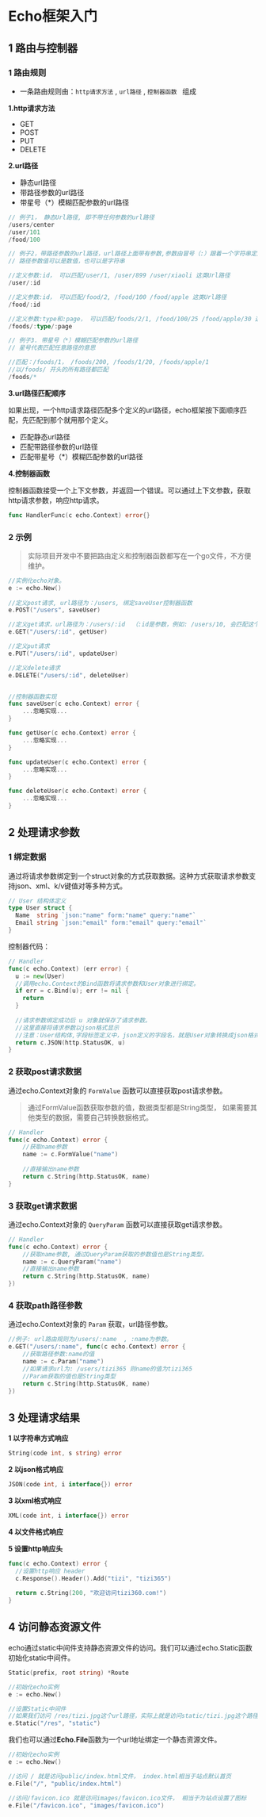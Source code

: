 # Echo框架入门


## 1 路由与控制器

### 1 路由规则

- 一条路由规则由：`http请求方法` , `url路径` , `控制器函数 ` 组成

**1.http请求方法**

- GET
- POST
- PUT
- DELETE

**2.url路径**

- 静态url路径
- 带路径参数的url路径
- 带星号（*）模糊匹配参数的url路径

```go
// 例子1， 静态Url路径, 即不带任何参数的url路径
/users/center
/user/101
/food/100

// 例子2，带路径参数的url路径，url路径上面带有参数,参数由冒号（:）跟着一个字符串定义。
// 路径参数值可以是数值，也可以是字符串

//定义参数:id， 可以匹配/user/1, /user/899 /user/xiaoli 这类Url路径
/user/:id

//定义参数:id， 可以匹配/food/2, /food/100 /food/apple 这类Url路径
/food/:id

//定义参数:type和:page， 可以匹配/foods/2/1, /food/100/25 /food/apple/30 这类Url路径
/foods/:type/:page

// 例子3. 带星号（*）模糊匹配参数的url路径
// 星号代表匹配任意路径的意思

//匹配：/foods/1， /foods/200, /foods/1/20, /foods/apple/1 
//以/foods/ 开头的所有路径都匹配
/foods/*
```

**3.url路径匹配顺序**

如果出现，一个http请求路径匹配多个定义的url路径，echo框架按下面顺序匹配，先匹配到那个就用那个定义。

- 匹配静态url路径
- 匹配带路径参数的url路径
- 匹配带星号（*）模糊匹配参数的url路径

**4.控制器函数**

控制器函数接受一个上下文参数，并返回一个错误。可以通过上下文参数，获取http请求参数，响应http请求。

```go
func HandlerFunc(c echo.Context) error{}
```

### 2 示例

> 实际项目开发中不要把路由定义和控制器函数都写在一个go文件，不方便维护。

```go 
//实例化echo对象。
e := echo.New()
	
//定义post请求, url路径为：/users, 绑定saveUser控制器函数
e.POST("/users", saveUser)

//定义get请求，url路径为：/users/:id  （:id是参数，例如: /users/10, 会匹配这个url模式），绑定getUser控制器函数
e.GET("/users/:id", getUser)

//定义put请求
e.PUT("/users/:id", updateUser)

//定义delete请求
e.DELETE("/users/:id", deleteUser)


//控制器函数实现
func saveUser(c echo.Context) error {
    ...忽略实现...
}

func getUser(c echo.Context) error {
    ...忽略实现...
}

func updateUser(c echo.Context) error {
    ...忽略实现...
}

func deleteUser(c echo.Context) error {
    ...忽略实现...
}
```

## 2 处理请求参数

### 1 绑定数据

通过将请求参数绑定到一个struct对象的方式获取数据。这种方式获取请求参数支持json、xml、k/v键值对等多种方式。

```go
// User 结构体定义
type User struct {
  Name  string `json:"name" form:"name" query:"name"`
  Email string `json:"email" form:"email" query:"email"`
}
```

控制器代码：

```go
// Handler
func(c echo.Context) (err error) {
  u := new(User)
  //调用echo.Context的Bind函数将请求参数和User对象进行绑定。
  if err = c.Bind(u); err != nil {
    return
  }
  
  //请求参数绑定成功后 u 对象就保存了请求参数。
  //这里直接将请求参数以json格式显示
  //注意：User结构体,字段标签定义中，json定义的字段名，就是User对象转换成json格式对应的字段名。
  return c.JSON(http.StatusOK, u)
}
```

### 2 获取post请求数据

通过echo.Context对象的 `FormValue` 函数可以直接获取post请求参数。

> 通过FormValue函数获取参数的值，数据类型都是String类型， 如果需要其他类型的数据，需要自己转换数据格式。

```go
// Handler
func(c echo.Context) error {
    //获取name参数
	name := c.FormValue("name")
	
	//直接输出name参数
	return c.String(http.StatusOK, name)
}
```

### 3 获取get请求数据

通过echo.Context对象的 `QueryParam` 函数可以直接获取get请求参数。

```go
// Handler
func(c echo.Context) error {
    //获取name参数, 通过QueryParam获取的参数值也是String类型。
	name := c.QueryParam("name")
	//直接输出name参数
	return c.String(http.StatusOK, name)
})
```

### 4 获取path路径参数

通过echo.Context对象的 `Param` 获取，url路径参数。

```go
//例子: url路由规则为/users/:name  , :name为参数。
e.GET("/users/:name", func(c echo.Context) error {
    //获取路径参数:name的值
	name := c.Param("name")
	//如果请求url为: /users/tizi365 则name的值为tizi365
	//Param获取的值也是String类型
	return c.String(http.StatusOK, name)
})
```

## 3 处理请求结果

**1 以字符串方式响应**

```go
String(code int, s string) error
```

**2 以json格式响应**

```go
JSON(code int, i interface{}) error
```

**3 以xml格式响应**

```go
XML(code int, i interface{}) error
```

**4 以文件格式响应**

**5 设置http响应头**

```go
func(c echo.Context) error {
  //设置http响应 header
  c.Response().Header().Add("tizi", "tizi365")
  
  return c.String(200, "欢迎访问tizi360.com!")
}
```

## 4 访问静态资源文件

echo通过static中间件支持静态资源文件的访问。我们可以通过echo.Static函数初始化static中间件。

```go
Static(prefix, root string) *Route
```

```go
//初始化echo实例
e := echo.New()

//设置Static中间件
//如果我们访问 /res/tizi.jpg这个url路径，实际上就是访问static/tizi.jpg这个路径的内容
e.Static("/res", "static")
```

我们也可以通过**Echo.File**函数为一个url地址绑定一个静态资源文件。

```go
//初始化echo实例
e := echo.New()

//访问 / 就是访问public/index.html文件， index.html相当于站点默认首页
e.File("/", "public/index.html")

//访问/favicon.ico 就是访问images/favicon.ico文件， 相当于为站点设置了图标
e.File("/favicon.ico", "images/favicon.ico")
```


